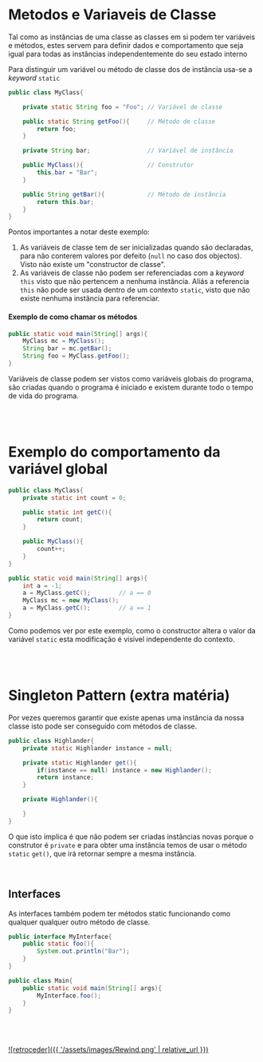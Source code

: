 # Metodos e Variaveis de Classe

Tal como as instâncias de uma classe as classes em si podem ter variáveis e
métodos, estes servem para definir dados e comportamento que seja igual para
todas as instâncias independentemente do seu estado interno

Para distinguir um variável ou método de classe dos de instância usa-se a
_keyword_ `static`

```java
public class MyClass{

    private static String foo = "Foo"; // Variável de classe

    public static String getFoo(){     // Método de classe
        return foo;
    }

    private String bar;                // Variável de instância

    public MyClass(){                  // Construtor
        this.bar = "Bar";
    }

    public String getBar(){            // Método de instância
        return this.bar;
    }
}
```
Pontos importantes a notar deste exemplo:

1. As variáveis de classe tem de ser inicializadas quando são declaradas,
para não conterem valores por defeito (`null` no caso dos objectos). Visto
não existe um "constructor de classe".
2. As variáveis de classe não podem ser referenciadas com a _keyword_ `this`
visto que não pertencem a nenhuma instância. Aliás a referencia `this` não
pode ser usada dentro de um contexto `static`, visto que não existe nenhuma
instância para referenciar.

#### Exemplo de como chamar os métodos
```java
public static void main(String[] args){
    MyClass mc = MyClass();
    String bar = mc.getBar();
    String foo = MyClass.getFoo();
}
```
Variáveis de classe podem ser vistos como variáveis globais do programa,
são criadas quando o programa é iniciado e existem durante todo o tempo
de vida do programa.

<br><br>

# Exemplo do comportamento da variável global
```java
public class MyClass{
    private static int count = 0;

    public static int getC(){
        return count;
    }

    public MyClass(){
        count++;
    }
}
```
```java
public static void main(String[] args){
    int a = -1;
    a = MyClass.getC();        // a == 0
    MyClass mc = new MyClass();
    a = MyClass.getC();        // a == 1
}
```
Como podemos ver por este exemplo, como o constructor altera o valor da
variável `static` esta modificação é visível independente do contexto.

<br><br>

# Singleton Pattern (extra matéria)
Por vezes queremos garantir que existe apenas uma instância da nossa classe
isto pode ser conseguido com métodos de classe.

```java
public class Highlander{
    private static Highlander instance = null;

    private static Highlander get(){
        if(instance == null) instance = new Highlander();
        return instance;
    }

    private Highlander(){

    }
}
```
O que isto implica é que não podem ser criadas instâncias novas porque o
construtor é `private` e para obter uma instância temos de usar o método
`static` `get()`, que irá retornar sempre a mesma instância.

<br>

## Interfaces
As interfaces também podem ter métodos static funcionando como qualquer
qualquer outro método de classe.
```java
public interface MyInterface{
    public static foo(){
        System.out.println("Bar");
    }
}
```
```java
public class Main{
    public static void main(String[] args){
        MyInterface.foo();
    }
}
```

<br><br>

[![retroceder]({{ '/assets/images/Rewind.png' | relative_url }})](https://david81820.github.io/Recursos-LCC/POO/POO-Java)
